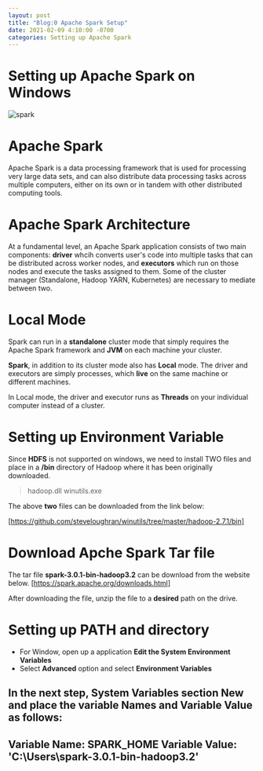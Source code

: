```yaml
---
layout: post
title: "Blog:0 Apache Spark Setup"
date: 2021-02-09 4:10:00 -0700
categories: Setting up Apache Spark 
---
```


# Setting up Apache Spark on Windows

![spark](/assets/images/spring_21/blog-0.png)

# Apache Spark

Apache Spark is a data processing framework that is used for processing very large data sets, and can also
distribute data processing tasks across multiple computers, either on its own or in tandem with other distributed computing tools.

# Apache Spark Architecture

At a fundamental level, an Apache Spark application consists of two main components: 
**driver** whcih converts user's code into multiple tasks that can be distributed across worker nodes, 
and **executors** which run on those nodes and execute the tasks assigned to them. Some of the cluster manager 
(Standalone, Hadoop YARN, Kubernetes) are necessary to mediate between two.

# Local Mode

Spark can run in a **standalone** cluster mode that simply requires the Apache Spark framework and **JVM** on each 
machine your cluster. 

**Spark**, in addition to its cluster mode also has **Local** mode. The driver and executors are simply processes, which 
**live** on the same machine or different machines.

In Local mode, the driver and executor runs as **Threads** on your individual computer instead of a cluster.
 
# Setting up Environment Variable

Since **HDFS** is not supported on windows, we need to install TWO files and place in a **/bin** directory of
Hadoop where it has been originally downloaded.
> hadoop.dll
> winutils.exe

The above **two** files can be downloaded from the link below:

[https://github.com/steveloughran/winutils/tree/master/hadoop-2.7.1/bin]

# Download Apche Spark Tar file

The tar file **spark-3.0.1-bin-hadoop3.2** can be download from the website below.
[https://spark.apache.org/downloads.html]

After downloading the file, unzip the file to a **desired** path on the drive.


# Setting up PATH and directory

* For Window, open up a application **Edit the System Environment Variables** 
* Select **Advanced** option and select **Environment Variables**

In the next step, System Variables section **New** and place the **variable Names** and **Variable Value** as follows:
---
Variable Name: SPARK_HOME
Variable Value: 'C:\Users\spark-3.0.1-bin-hadoop3.2'
---

